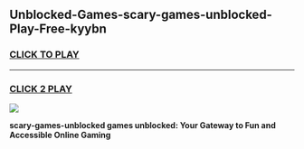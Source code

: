 
## Unblocked-Games-scary-games-unblocked-Play-Free-kyybn
<h3>
<a href="https://premium76.site?title=scary-games-unblocked&ref=18A1">CLICK TO PLAY</a></h3>
<hr>

<h3>
<a href="https://premium76.site?title=scary-games-unblocked&ref=18A1">CLICK 2 PLAY</a>
  
</h3>

<a href="https://premium76.site?title=scary-games-unblocked&ref=18A1"><img src="https://clearcache.store/games.png"></a>


**scary-games-unblocked games unblocked: Your Gateway to Fun and Accessible Online Gaming**
